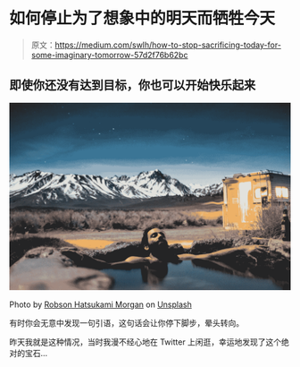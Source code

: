 # 如何停止为了想象中的明天而牺牲今天

> 原文：<https://medium.com/swlh/how-to-stop-sacrificing-today-for-some-imaginary-tomorrow-57d2f76b62bc>

## 即使你还没有达到目标，你也可以开始快乐起来

![](img/fd1f08b7e015a4fd3c87cec0268ef308.png)

Photo by [Robson Hatsukami Morgan](https://unsplash.com/@robsonhmorgan?utm_source=unsplash&utm_medium=referral&utm_content=creditCopyText) on [Unsplash](https://unsplash.com/@thematthewkent/likes?utm_source=unsplash&utm_medium=referral&utm_content=creditCopyText)

有时你会无意中发现一句引语，这句话会让你停下脚步，晕头转向。

昨天我就是这种情况，当时我漫不经心地在 Twitter 上闲逛，幸运地发现了这个绝对的宝石…